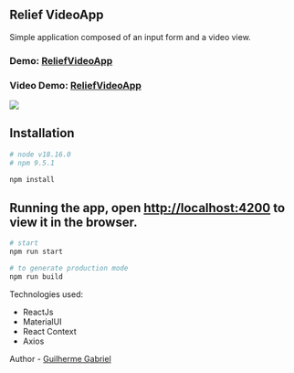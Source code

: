 <h2> Relief VideoApp </h2> 
Simple application composed of an input form and a video view.

<h3>Demo: <a href="https://guilhermegabriel.github.io/ReliefVideoAppFrontEnd/">ReliefVideoApp</a></h3>
<h3>Video Demo: <a href="https://youtu.be/PALe1d5u9Fs">ReliefVideoApp</a></h3>

 
<img src="https://raw.githubusercontent.com/GuilhermeGabriel/ReliefVideoAppFrontEnd/master/screenshots/screenshot01.png">

## Installation

```bash
# node v18.16.0
# npm 9.5.1

npm install
```

## Running the app, open [http://localhost:4200](http://localhost:4200) to view it in the browser.

```bash
# start 
npm run start

# to generate production mode
npm run build
```

Technologies used:
- ReactJs
- MaterialUI
- React Context
- Axios

Author - [Guilherme Gabriel](https://www.linkedin.com/in/guilhermegabr/)
